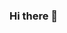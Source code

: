### Hi there 👋

<!--
**steveloya19/steveloya19** is a ✨ _special_ ✨ repository because its `README.md` (this file) appears on your GitHub profile.

Here are some ideas to get you started:





- Hello
